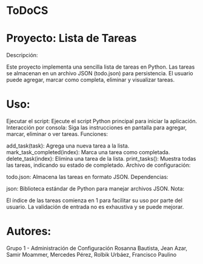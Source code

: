 # ToDoCS

# Proyecto: Lista de Tareas
Descripción:

Este proyecto implementa una sencilla lista de tareas en Python. Las tareas se almacenan en un archivo JSON (todo.json) para persistencia. El usuario puede agregar, marcar como completa, eliminar y visualizar tareas.

# Uso:

Ejecutar el script: Ejecute el script Python principal para iniciar la aplicación.
Interacción por consola: Siga las instrucciones en pantalla para agregar, marcar, eliminar o ver tareas.
Funciones:

add_task(task): Agrega una nueva tarea a la lista.
mark_task_completed(index): Marca una tarea como completada.
delete_task(index): Elimina una tarea de la lista.
print_tasks(): Muestra todas las tareas, indicando su estado de completado.
Archivo de configuración:

todo.json: Almacena las tareas en formato JSON.
Dependencias:

json: Biblioteca estándar de Python para manejar archivos JSON.
Nota:

El índice de las tareas comienza en 1 para facilitar su uso por parte del usuario.
La validación de entrada no es exhaustiva y se puede mejorar.
# Autores:

Grupo 1 - Administración de Configuración
Rosanna Bautista,
Jean Azar,
Samir Moammer,
Mercedes Pérez,
Rolbik Urbáez,
Francisco Paulino
